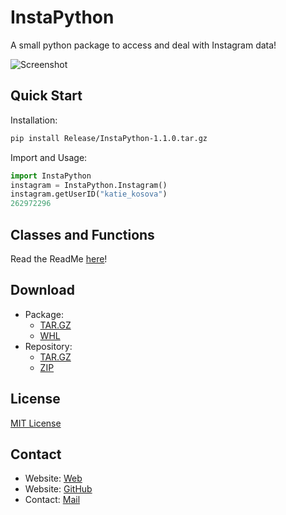 # InstaPython

A small python package to access and deal with Instagram data!

![Screenshot](https://raw.githubusercontent.com/t0xic-m/instapython/master/docs/instapython.jpg)

## Quick Start

Installation:

```bash
pip install Release/InstaPython-1.1.0.tar.gz
```

Import and Usage:

```python
import InstaPython
instagram = InstaPython.Instagram()
instagram.getUserID("katie_kosova")
262972296
````

## Classes and Functions

Read the ReadMe [here](https://github.com/t0xic-m/instapython/blob/master/README.md)!

## Download

- Package:
  - [TAR.GZ](https://github.com/t0xic-m/instapython/raw/master/Release/InstaPython-1.1.0.tar.gz)
  - [WHL](https://github.com/t0xic-m/instapython/raw/master/Release/InstaPython-1.1.0-py3-none-any.whl)
- Repository:
  - [TAR.GZ](https://github.com/t0xic-m/instapython/archive/master.tar.gz)
  - [ZIP](https://github.com/t0xic-m/instapython/archive/master.zip)

## License

[MIT License](https://github.com/t0xic-m/instapython/blob/master/LICENSE.md)

## Contact

- Website: [Web](https://t0xic-m.github.io/web)
- Website: [GitHub](https://t0xic-m.github.io)
- Contact: [Mail](mailto:micha.birklbauer@gmail.com)
